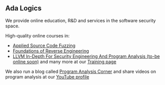 ## Ada Logics
We provide online education, R&D and services in the software security space.

High-quality online courses in:
- [Applied Source Code Fuzzing](https://adalogics.com/training-source-fuzz)
- [Foundations of Reverse Engineering](https://adalogics.com/training-foundations-of-reverse-engineering-online)
- [LLVM In-Depth For Security Engineering And Program Analysis (to-be online soon)](https://adalogics.com/training-llvm-for-security)
and many more at our [Training page](https://adalogics.com/cyber-security-training)

We also run a blog called [Program Analysis Corner](https://adalogics.com/blog) and share videos on program analysis at our [YouTube profile](https://www.youtube.com/channel/UC9AiX8FOiOpK6mNggXSamBg) 
